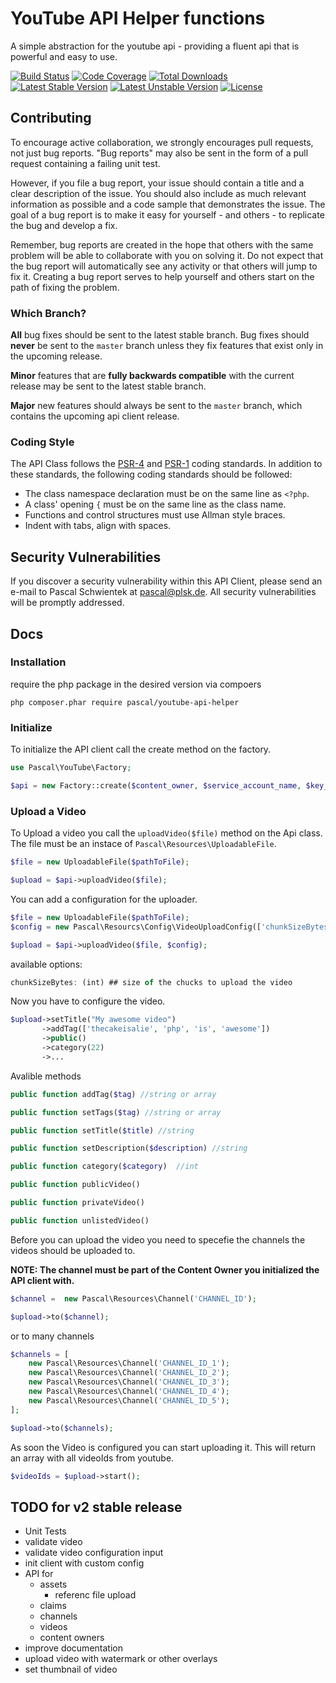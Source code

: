 # YouTube API Helper functions


A simple abstraction for the youtube api - providing a fluent api that is powerful and easy to use.

[![Build Status](https://img.shields.io/badge/build-passing-green.svg?style=flat-square)](#)
[![Code Coverage](https://img.shields.io/badge/coverage-0%-red.svg?style=flat-square)](#)
[![Total Downloads](https://img.shields.io/badge/downloads-0-blue.svg?style=flat-square)](#)
[![Latest Stable Version](https://img.shields.io/badge/stable-v1.0.0-green.svg?style=flat-square)](#)
[![Latest Unstable Version](https://img.shields.io/badge/unstable-v2.0--dev-orange.svg?style=flat-square)](#)
[![License](https://img.shields.io/badge/license-Apache_2.0-lightgrey.svg?style=flat-square)](#)


## Contributing

To encourage active collaboration, we strongly encourages pull requests, not just bug reports. "Bug reports" may also be sent in the form of a pull request containing a failing unit test.

However, if you file a bug report, your issue should contain a title and a clear description of the issue. You should also include as much relevant information as possible and a code sample that demonstrates the issue. The goal of a bug report is to make it easy for yourself - and others - to replicate the bug and develop a fix.

Remember, bug reports are created in the hope that others with the same problem will be able to collaborate with you on solving it. Do not expect that the bug report will automatically see any activity or that others will jump to fix it. Creating a bug report serves to help yourself and others start on the path of fixing the problem.

### Which Branch?

**All** bug fixes should be sent to the latest stable branch. Bug fixes should **never** be sent to the `master` branch unless they fix features that exist only in the upcoming release.

**Minor** features that are **fully backwards compatible** with the current release may be sent to the latest stable branch.

**Major** new features should always be sent to the `master` branch, which contains the upcoming api client release.

### Coding Style

The API Class follows the [PSR-4](https://github.com/php-fig/fig-standards/blob/master/accepted/PSR-4-autoloader.md) and [PSR-1](https://github.com/php-fig/fig-standards/blob/master/accepted/PSR-1-basic-coding-standard.md) coding standards. In addition to these standards, the following coding standards should be followed:

- The class namespace declaration must be on the same line as `<?php`.
- A class' opening `{` must be on the same line as the class name.
- Functions and control structures must use Allman style braces.
- Indent with tabs, align with spaces.

## Security Vulnerabilities

If you discover a security vulnerability within this API Client, please send an e-mail to Pascal Schwientek at pascal@plsk.de. All security vulnerabilities will be promptly addressed.


## Docs

### Installation

require the php package in the desired version via compoers

```
php composer.phar require pascal/youtube-api-helper
```


### Initialize

To initialize the API client call the create method on the factory.

```php
use Pascal\YouTube\Factory;

$api = new Factory::create($content_owner, $service_account_name, $key_file);

```

### Upload a Video

To Upload a video you call the ```uploadVideo($file)``` method on the Api class. The file must be an instace of ```Pascal\Resources\UploadableFile```.

```php
$file = new UploadableFile($pathToFile);

$upload = $api->uploadVideo($file);

```

You can add a configuration for the uploader.

```php
$file = new UploadableFile($pathToFile);
$config = new Pascal\Resourcs\Config\VideoUploadConfig(['chunkSizeBytes' => 1 * 1028 * 1028])

$upload = $api->uploadVideo($file, $config);

```
available options:

```js
chunkSizeBytes: (int) ## size of the chucks to upload the video
```


Now you have to configure the video.

```php
$upload->setTitle("My awesome video")
       ->addTag(['thecakeisalie', 'php', 'is', 'awesome'])
       ->public()
       ->category(22)
       ->...
```

Avalible methods

```php
public function addTag($tag) //string or array

public function setTags($tag) //string or array

public function setTitle($title) //string

public function setDescription($description) //string

public function category($category)  //int

public function publicVideo()

public function privateVideo()

public function unlistedVideo()
```

Before you can upload the video you need to specefie the channels the videos should be uploaded to.

**NOTE: The channel must be part of the Content Owner you initialized the API client with.**

```php
$channel =  new Pascal\Resources\Channel('CHANNEL_ID');

$upload->to($channel);
```

or to many channels

```php
$channels = [
    new Pascal\Resources\Channel('CHANNEL_ID_1');
    new Pascal\Resources\Channel('CHANNEL_ID_2');
    new Pascal\Resources\Channel('CHANNEL_ID_3');
    new Pascal\Resources\Channel('CHANNEL_ID_4');
    new Pascal\Resources\Channel('CHANNEL_ID_5');
];

$upload->to($channels);

```


As soon the Video is configured you can start uploading it. This will return an array with all videoIds from youtube.

```php
$videoIds = $upload->start();

```

## TODO for v2 stable release
- Unit Tests
- validate video
- validate video configuration input
- init client with custom config
- API for 
	- assets
		- referenc file upload
	- claims
	- channels
	- videos
	- content owners
- improve documentation
- upload video with watermark or other overlays
- set thumbnail of video